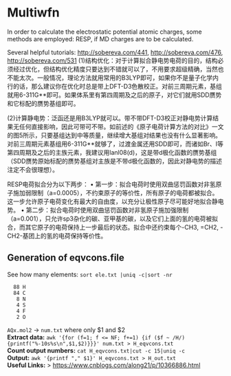 # Multiwfn


In order to calculate the electrostatic potential atomic charges, some methods are employed: RESP, if MD charges are to be calculated.

Several helpful tutorials: http://sobereva.com/441, http://sobereva.com/476, http://sobereva.com/531
(1)结构优化：对于计算拟合静电势电荷的目的，结构必须经过优化，但结构优化精度只要达到不错就可以了，不用要求超级精确，当然也不能太次。一般情况，理论方法就用常用的B3LYP即可，如果你不是量子化学内行的话，那么建议你在优化时总是带上DFT-D3色散校正。对前三周期元素，基组就用6-311G**即可。如果体系里有第四周期及之后的原子，对它们就用SDD赝势和它标配的赝势基组即可。

(2)计算静电势：泛函还是用B3LYP就可以。带不带DFT-D3校正对静电势计算结果无任何直接影响，因此可带可不带。如前述的《原子电荷计算方法的对比》一文的图5所示，只要基组达到中等质量，继续增大基组对结果也没有什么显著影响。对前三周期元素基组用6-311G**就够了，过渡金属还用SDD即可，而诸如Br、I等第四周期及之后的主族元素，我建议用lanl08(d)，这是带d极化函数的赝势基组（SDD赝势原始标配的赝势基组对主族是不带d极化函数的，因此对静电势的描述注定不会很理想）。

RESP电荷拟合分为以下两步：
• 第一步：拟合电荷时使用双曲惩罚函数对非氢原子施加弱限制（a=0.0005），不约束原子的等价性，所有原子的电荷都被拟合。这一步允许原子电荷变化有最大的自由度，以充分让极性原子尽可能好地拟合静电势。
• 第二步：拟合电荷时使用双曲惩罚函数对非氢原子施加强限制（a=0.001），只允许sp3杂化的碳、亚甲基的碳，以及它们上面的氢的电荷被拟合，而其它原子的电荷保持上一步最后的状态。拟合中还约束每个-CH3, =CH2, -CH2-基团上的氢的电荷保持等价性。

## Generation of eqvcons.file
See how many elements: `sort ele.txt |uniq -c|sort -nr`
```
  88 H
  84 C 
   8 N 
   4 S 
   4 F 
   2 O 
 ```
`AQx.mol2` -> `num.txt` where only $1 and $2  
**Extract data:**
`awk '{for (f=1; f <= NF; f+=1) {if ($f ~ /H/) {printf("%-10s%s\n",$1,$2)}}}' num.txt > H_eqvcons.txt `  
**Count output numbers:**
`cat H_eqvcons.txt|cut -c 15|uniq -c`  
**Output:**
`awk '{printf "," $1}' H_eqvcons.txt > H_out.txt`  
**Useful Links:** > https://www.cnblogs.com/along21/p/10366886.html
